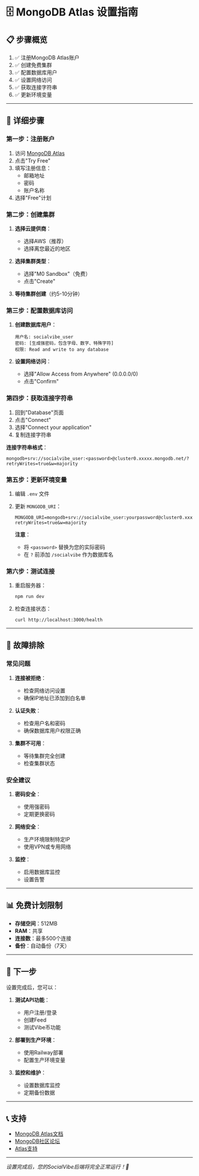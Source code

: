 # 🗄️ MongoDB Atlas 设置指南

## 📋 步骤概览

1. ✅ 注册MongoDB Atlas账户
2. ✅ 创建免费集群
3. ✅ 配置数据库用户
4. ✅ 设置网络访问
5. ✅ 获取连接字符串
6. ✅ 更新环境变量

---

## 🚀 详细步骤

### 第一步：注册账户

1. 访问 [MongoDB Atlas](https://cloud.mongodb.com)
2. 点击"Try Free"
3. 填写注册信息：
   - 邮箱地址
   - 密码
   - 账户名称
4. 选择"Free"计划

### 第二步：创建集群

1. **选择云提供商**：
   - 选择AWS（推荐）
   - 选择离您最近的地区

2. **选择集群类型**：
   - 选择"M0 Sandbox"（免费）
   - 点击"Create"

3. **等待集群创建**（约5-10分钟）

### 第三步：配置数据库访问

1. **创建数据库用户**：
   ```
   用户名: socialvibe_user
   密码: [生成强密码，包含字母、数字、特殊字符]
   权限: Read and write to any database
   ```

2. **设置网络访问**：
   - 选择"Allow Access from Anywhere" (0.0.0.0/0)
   - 点击"Confirm"

### 第四步：获取连接字符串

1. 回到"Database"页面
2. 点击"Connect"
3. 选择"Connect your application"
4. 复制连接字符串

**连接字符串格式**：
```
mongodb+srv://socialvibe_user:<password>@cluster0.xxxxx.mongodb.net/?retryWrites=true&w=majority
```

### 第五步：更新环境变量

1. 编辑 `.env` 文件
2. 更新 `MONGODB_URI`：
   ```
   MONGODB_URI=mongodb+srv://socialvibe_user:yourpassword@cluster0.xxxxx.mongodb.net/socialvibe?retryWrites=true&w=majority
   ```
   
   **注意**：
   - 将 `<password>` 替换为您的实际密码
   - 在 `?` 前添加 `/socialvibe` 作为数据库名

### 第六步：测试连接

1. 重启服务器：
   ```bash
   npm run dev
   ```

2. 检查连接状态：
   ```bash
   curl http://localhost:3000/health
   ```

---

## 🔧 故障排除

### 常见问题

1. **连接被拒绝**：
   - 检查网络访问设置
   - 确保IP地址已添加到白名单

2. **认证失败**：
   - 检查用户名和密码
   - 确保数据库用户权限正确

3. **集群不可用**：
   - 等待集群完全创建
   - 检查集群状态

### 安全建议

1. **密码安全**：
   - 使用强密码
   - 定期更换密码

2. **网络安全**：
   - 生产环境限制特定IP
   - 使用VPN或专用网络

3. **监控**：
   - 启用数据库监控
   - 设置告警

---

## 📊 免费计划限制

- **存储空间**：512MB
- **RAM**：共享
- **连接数**：最多500个连接
- **备份**：自动备份（7天）

---

## 🎯 下一步

设置完成后，您可以：

1. **测试API功能**：
   - 用户注册/登录
   - 创建Feed
   - 测试Vibe币功能

2. **部署到生产环境**：
   - 使用Railway部署
   - 配置生产环境变量

3. **监控和维护**：
   - 设置数据库监控
   - 定期备份数据

---

## 📞 支持

- [MongoDB Atlas文档](https://docs.atlas.mongodb.com/)
- [MongoDB社区论坛](https://community.mongodb.com/)
- [Atlas支持](https://www.mongodb.com/support)

---

*设置完成后，您的SocialVibe后端将完全正常运行！🚀* 